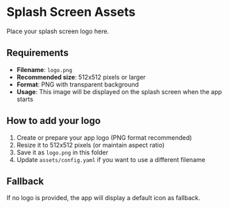 # Splash Screen Assets

Place your splash screen logo here.

## Requirements

- **Filename**: `logo.png`
- **Recommended size**: 512x512 pixels or larger
- **Format**: PNG with transparent background
- **Usage**: This image will be displayed on the splash screen when the app starts

## How to add your logo

1. Create or prepare your app logo (PNG format recommended)
2. Resize it to 512x512 pixels (or maintain aspect ratio)
3. Save it as `logo.png` in this folder
4. Update `assets/config.yaml` if you want to use a different filename

## Fallback

If no logo is provided, the app will display a default icon as fallback.
